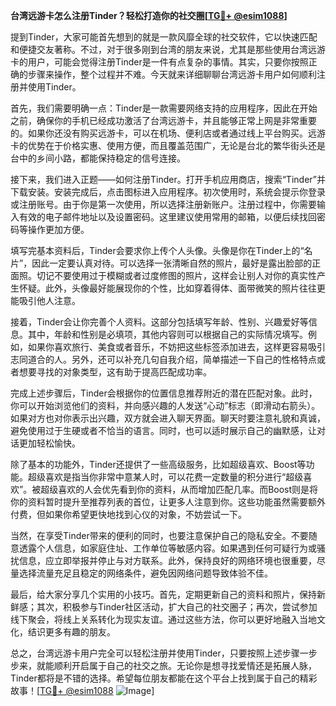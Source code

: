**台湾远游卡怎么注册Tinder？轻松打造你的社交圈[[TG💪+ @esim1088](https://t.me/s/esim1088)]**

提到Tinder，大家可能首先想到的就是一款风靡全球的社交软件，它以快速匹配和便捷交友著称。不过，对于很多刚到台湾的朋友来说，尤其是那些使用台湾远游卡的用户，可能会觉得注册Tinder是一件有点复杂的事情。其实，只要你按照正确的步骤来操作，整个过程并不难。今天就来详细聊聊台湾远游卡用户如何顺利注册并使用Tinder。

首先，我们需要明确一点：Tinder是一款需要网络支持的应用程序，因此在开始之前，确保你的手机已经成功激活了台湾远游卡，并且能够正常上网是非常重要的。如果你还没有购买远游卡，可以在机场、便利店或者通过线上平台购买。远游卡的优势在于价格实惠、使用方便，而且覆盖范围广，无论是台北的繁华街头还是台中的乡间小路，都能保持稳定的信号连接。

接下来，我们进入正题——如何注册Tinder。打开手机应用商店，搜索“Tinder”并下载安装。安装完成后，点击图标进入应用程序。初次使用时，系统会提示你登录或注册账号。由于你是第一次使用，所以选择注册新账户。注册过程中，你需要输入有效的电子邮件地址以及设置密码。这里建议使用常用的邮箱，以便后续找回密码等操作更加方便。

填写完基本资料后，Tinder会要求你上传个人头像。头像是你在Tinder上的“名片”，因此一定要认真对待。可以选择一张清晰自然的照片，最好是露出脸部的正面照。切记不要使用过于模糊或者过度修图的照片，这样会让别人对你的真实性产生怀疑。此外，头像最好能展现你的个性，比如穿着得体、面带微笑的照片往往更能吸引他人注意。

接着，Tinder会让你完善个人资料。这部分包括填写年龄、性别、兴趣爱好等信息。其中，年龄和性别是必填项，其他内容则可以根据自己的实际情况填写。例如，如果你喜欢旅行、美食或者音乐，不妨把这些标签添加进去，这样更容易吸引志同道合的人。另外，还可以补充几句自我介绍，简单描述一下自己的性格特点或者想要寻找的对象类型，这有助于提高匹配成功率。

完成上述步骤后，Tinder会根据你的位置信息推荐附近的潜在匹配对象。此时，你可以开始浏览他们的资料，并向感兴趣的人发送“心动”标志（即滑动右箭头）。如果对方也对你表示出兴趣，双方就会进入聊天界面。聊天时要注意礼貌和真诚，避免使用过于生硬或者不恰当的语言。同时，也可以适时展示自己的幽默感，让对话更加轻松愉快。

除了基本的功能外，Tinder还提供了一些高级服务，比如超级喜欢、Boost等功能。超级喜欢是指当你非常中意某人时，可以花费一定数量的积分进行“超级喜欢”。被超级喜欢的人会优先看到你的资料，从而增加匹配几率。而Boost则是将你的资料暂时提升至推荐列表的首位，让更多人注意到你。这些功能虽然需要额外付费，但如果你希望更快地找到心仪的对象，不妨尝试一下。

当然，在享受Tinder带来的便利的同时，也要注意保护自己的隐私安全。不要随意透露个人信息，如家庭住址、工作单位等敏感内容。如果遇到任何可疑行为或骚扰信息，应立即举报并停止与对方联系。此外，保持良好的网络环境也很重要，尽量选择流量充足且稳定的网络条件，避免因网络问题导致体验不佳。

最后，给大家分享几个实用的小技巧。首先，定期更新自己的资料和照片，保持新鲜感；其次，积极参与Tinder社区活动，扩大自己的社交圈子；再次，尝试参加线下聚会，将线上关系转化为现实友谊。通过这些方法，你可以更好地融入当地文化，结识更多有趣的朋友。

总之，台湾远游卡用户完全可以轻松注册并使用Tinder，只要按照上述步骤一步步来，就能顺利开启属于自己的社交之旅。无论你是想寻找爱情还是拓展人脉，Tinder都将是不错的选择。希望每位朋友都能在这个平台上找到属于自己的精彩故事！[[TG💪+ @esim1088](https://t.me/s/esim1088) ![Image](https://i.postimg.cc/4NQfJmqS/Snipaste-2025-05-13-00-14-12.png)]